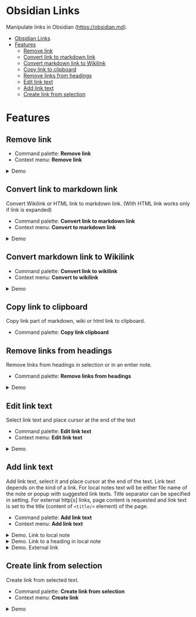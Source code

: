 # Obsidian Links

Manipulate links in Obsidian (https://obsidian.md).

- [Obsidian Links](#obsidian-links)
- [Features](#features)
  - [Remove link](#remove-link)
  - [Convert link to markdown link](#convert-link-to-markdown-link)
  - [Convert markdown link to Wikilink](#convert-markdown-link-to-wikilink)
  - [Copy link to clipboard](#copy-link-to-clipboard)
  - [Remove links from headings](#remove-links-from-headings)
  - [Edit link text](#edit-link-text)
  - [Add link text](#add-link-text)
  - [Create link from selection](#create-link-from-selection)


# Features

## Remove link

- Command palette: **Remove link**
- Context menu: **Remove link**
<details>
<summary>Demo</summary>

![remove link](docs/img/remove-link.gif)

</details>


## Convert link to markdown link

Convert Wikilink or HTML link to markdown link. (With HTML link works only if link is expanded)

- Command palette: **Convert link to markdown link**
- Context menu: **Convert to markdown link**

<details>
<summary>Demo</summary>

![convert to markdown link](docs/img/convert-to-markdown-link.gif)

</details>



## Convert markdown link to Wikilink
- Command palette: **Convert link to wikilink**
- Context menu: **Convert to wikilink**


<details>
<summary>Demo</summary>

![convert markdown link to wiki link](docs/img/convert-to-wikilink.gif)

</details>


## Copy link to clipboard

Copy link part of markdown, wiki or html link to clipboard.

- Command palette: **Copy link clipboard**

## Remove links from headings

Remove links from headings in selection or in an entier note.

- Command palette:  **Remove links from headings**

<details>
<summary>Demo</summary>

![Remove links from headings](docs/img/remove-links-from-headings.gif)

</details>

## Edit link text

Select link text and place cursor at the end of the text

- Command palette: **Edit link text**
- Context menu: **Edit link text**

<details>
<summary>Demo</summary>

![Edit link text](docs/img/edit-link-text.gif)

</details>

## Add link text
Add link text, select it and place cursor at the end of the text. 
Link text depends on the kind of a link. 
For local notes text will be either file name of the note or popup with suggested link texts. Title separator can be specified in setting. 
For external http[s] links, page content is requested and link text is set to the title (content of `<title/>` element) of the page.


- Command palette: **Add link text**
- Context menu: **Add link text**


<details>
<summary>Demo. Link to local note</summary>

![Link to local note](docs/img/add-link-text-local.gif)

</details>

<details>
<summary>Demo. Link to a heading in local note</summary>

![Link to a heading in local note](docs/img/add-link-text-local-heading.gif)

</details>

<details>
<summary>Demo. External link</summary>

![External link](docs/img/add-link-text-external.gif)

</details>

## Create link from selection
Create link from selected text.

- Command palette: **Create link from selection**
- Context menu: **Create link**


<details>
<summary>Demo</summary>

![Create link from selection](docs/img/create-wikilink-from-selection.gif)

</details>

